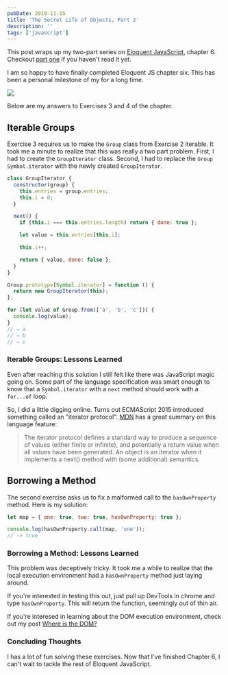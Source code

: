 ```yaml
---
pubDate: 2019-11-15
title: 'The Secret Life of Objects, Part 2'
description: ''
tags: ['javascript']
---
```


This post wraps up my two-part series on [Eloquent JavaScript](https://eloquentjavascript.net/06_object.html), chapter 6.
Checkout [part one](/blog/2019-10-30-secret-life-of-objects) if you haven't read it yet.

I am so happy to have finally completed Eloquent JS chapter six. This has been a personal milestone of my for a long time.

![](https://media.giphy.com/media/lnlAifQdenMxW/giphy.gif)

Below are my answers to Exercises 3 and 4 of the chapter.

## Iterable Groups

Exercise 3 requires us to make the `Group` class from Exercise 2 iterable. It took me a minute
to realize that this was really a two part problem. First, I had to create the `GroupIterator`
class. Second, I had to replace the `Group` `Symbol.iterator` with
the newly created `GroupIterator`.

```javascript
class GroupIterator {
  constructor(group) {
    this.entries = group.entries;
    this.i = 0;
  }

  next() {
    if (this.i === this.entries.length) return { done: true };

    let value = this.entries[this.i];

    this.i++;

    return { value, done: false };
  }
}

Group.prototype[Symbol.iterator] = function () {
  return new GroupIterator(this);
};

for (let value of Group.from(['a', 'b', 'c'])) {
  console.log(value);
}
// → a
// → b
// → c
```

### Iterable Groups: Lessons Learned

Even after reaching this solution I still felt like there was JavaScript magic going on. Some part of the
language specification was smart enough to know that a `Symbol.iterator` with a `next`
method should work with a `for...of` loop.

So, I did a little digging online. Turns out ECMAScript 2015 introduced something called an "iterator protocol". [MDN](https://developer.mozilla.org/en-US/docs/Web/JavaScript/Reference/Iteration_protocols#iterable) has a great summary on this language feature:

> The iterator protocol defines a standard way to produce a sequence of values (either finite or infinite), and potentially a return value when all values have been generated.
> An object is an iterator when it implements a next() method with (some additional) semantics.

## Borrowing a Method

The second exercise asks us to fix a malformed call to the `hasOwnProperty` method. Here
is my solution:

```javascript
let map = { one: true, two: true, hasOwnProperty: true };

console.log(hasOwnProperty.call(map, 'one'));
// -> true
```

### Borrowing a Method: Lessons Learned

This problem was deceptively tricky. It took me a while to realize that the local
execution environment had a `hasOwnProperty` method just laying around.

If you're interested in testing this out, just pull up DevTools in chrome and
type `hasOwnProperty`. This will return the function, seemingly out
of thin air.

If you're interesed in learning about the DOM execution environment, check out
my post [Where is the DOM?](/blog/2018-12-13-where-is-the-dom)

### Concluding Thoughts

I has a lot of fun solving these exercises. Now that I've finished Chapter 6, I can't wait to
tackle the rest of Eloquent JavaScript.

